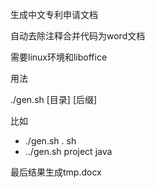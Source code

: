 生成中文专利申请文档

自动去除注释合并代码为word文档

需要linux环境和liboffice

用法

./gen.sh [目录] [后缀]

比如

* ./gen.sh . sh
* ../gen.sh project java

最后结果生成tmp.docx